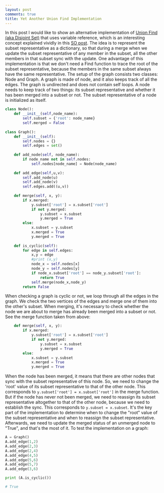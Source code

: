 ```yaml
---
layout: post
comments: true
title: Yet Another Union Find Implementation
---
```


In this post I would like to show an alternative implementation of [Union Find (aka Disjoint Set)](https://en.wikipedia.org/wiki/Disjoint-set_data_structure) that uses variable reference, which is an interesting concept explained vividly in this [SO post](https://stackoverflow.com/questions/986006/how-do-i-pass-a-variable-by-reference). The idea is to represent the subset representative as a dictionary, so that during a merge when we update the subset representative of any member in the subset, all the other members in that subset sync with the update. One advantage of this implementation is that we don't need a Find function to trace the root of the subset representative, because the members in the same subset always have the same representative. The setup of the graph consists two classes: Node and Graph. A graph is made of node, and it also keeps track of all the edges. The graph is undirected and does not contain self loops. A node needs to keep track of two things: its subset representative and whether it has been merged into a subset or not. The subset representative of a node is initialized as itself. 

```python
class Node():
    def __init__(self,node_name):
        self.subset = {'root': node_name}
        self.merged = False
        
class Graph():
    def __init__(self):
        self.nodes = {}
        self.edges = set()
    
    def add_node(self, node_name):
        if node_name not in self.nodes:
            self.nodes[node_name] = Node(node_name)
            
    def add_edge(self,u,v):
        self.add_node(u)
        self.add_node(v)
        self.edges.add((u,v))
            
    def merge(self, x, y):
        if x.merged:
            y.subset['root'] = x.subset['root']
            if not y.merged:
                y.subset = x.subset
                y.merged = True
        else:
            x.subset = y.subset
            x.merged = True
            y.merged = True
            
    def is_cyclic(self):
        for edge in self.edges:
            x,y = edge
            #print (x,y)
            node_x = self.nodes[x]
            node_y = self.nodes[y]
            if node_x.subset['root'] == node_y.subset['root']:
                return True
            self.merge(node_x,node_y)
        return False
```

When checking a graph is cyclic or not, we loop through all the edges in the graph. We check the two vertices of the edges and merge one of them into the other's subset. When merging, it's necessary to check whether the node we are about to merge has already been merged into a subset or not. See the merge function taken from above:
```python
    def merge(self, x, y):
        if x.merged:
            y.subset['root'] = x.subset['root']
            if not y.merged:
                y.subset = x.subset
                y.merged = True
        else:
            x.subset = y.subset
            x.merged = True
            y.merged = True
```

When the node has been merged, it means that there are other nodes that sync with the subset representative of this node. So, we need to change the 'root' value of its subset representative to that of the other node. This corresponds to `y.subset['root'] = x.subset['root']` in the merge function. But if the node has never not been merged, we need to reassign its subset representative altogether to that of the other node, because we need to establish the sync. This corresponds to `y.subset = x.subset`. It's the key part of the implementation to determine when to change the "root" value of the subset representative and when to reassign the subset representative. Afterwards, we need to update the merged status of an unmerged node to "True", and that's the most of it. To test the implementation on a graph:
```python
A = Graph()
A.add_edge(1,2)
A.add_edge(2,3) 
A.add_edge(2,4)
A.add_edge(4,5)
A.add_edge(5,6) 
A.add_edge(5,7)
A.add_edge(3,6)

print (A.is_cyclic())

# True
```
